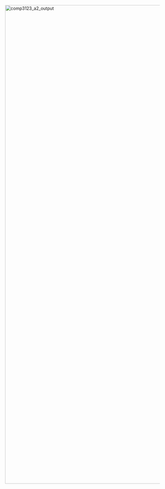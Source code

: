<img width="1552" alt="comp3123_a2_output" src="https://user-images.githubusercontent.com/36447407/101403028-e3bd7a80-38d4-11eb-9668-9a0e1a5533e5.png">
